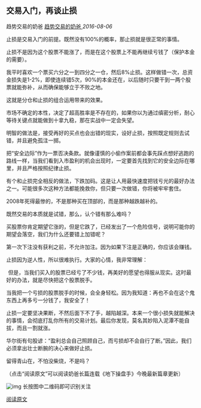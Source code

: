 ## 交易入门，再谈止损

趋势交易的奶爸 [趋势交易的奶爸 ](javascript:void(0);) *2016-08-06*

止损是交易入门的前提。既然没有100%的概率，那止损就是很正常的事情。

 

止损不是因为这个股票不能涨了，而是在这个股票上不能再继续亏钱了（保护本金的需要）。

 

我平时喜欢一个票买六分之一到四分之一仓，然后8%止损。这样做错一次，总资金损失是1-2%，即使连续错5次，90%的本金还在，以后随时只要干到一两个股票就能弥补，从而确保能够立于不败之地。

 

这就是分仓和止损的组合运用带来的效果。

 

市场不确定的本性，决定了超高胜率是不存在的，如果你以为通过缜密分析，耐心等待关键点就能做到十拿九稳，那在实战中一定会失望。

 

明智的做法是，接受再好的买点也会出错的现实，设好止损，按照既定规则去试错，并且避免孤注一掷。

 

把“安全边际”作为一票否决条款。就像谨慎的小偷作案前都会事先踩点想好逃跑的路线一样，当我们看到入市盈利的机会出现时，一定要首先找到它的安全边际在哪里，并且严格按照纪律止损。  

 

有个和止损完全相反的做法，下跌加码。这是让人用最快速度把钱亏光的最好办法之一。可能很多次这种方法都能挽救你，但只要一次做错，你将被牢牢套住。

 

2008年死得最惨的，不是那种买在顶部的，而是那种越跌越补的。

 

既然交易的本质就是试错，那么，认个错有那么难吗？

 

买股票你肯定期望它涨的，但是它跌了，已经发出了一个危险信号，说明可能你的期望会落空，我们为什么还要错上加错呢？

 

第一次下注没有获利之前，不允许加注。因为如果下注是正确的，你应该会赚钱。

 

止损因为逆人性，所以很难执行。大家的心情，我非常理解：

![img](data:image/gif;base64,iVBORw0KGgoAAAANSUhEUgAAAAEAAAABCAYAAAAfFcSJAAAADUlEQVQImWNgYGBgAAAABQABh6FO1AAAAABJRU5ErkJggg==)
但是，当我们买入的股票已经亏了不少钱，再美好的愿望也得服从现实。这时最好的办法，就是尽快把这个股票脱手。

 

当我把一个亏损的股票脱手的时候，会全身轻松。因为我知道：再也不会在这个鬼东西上再多亏一分钱了，我安全了！

 

止损一定要坚决果断，不然后面下不了手，越陷越深。本来一个很小损失就能解决的事情，会彻底打乱你所有的交易计划。最后你发现，莫名其妙陷入泥潭不能自拔，而且一割就涨。

 

华尔街有句股谚：“盈利总会自己照顾自己，而亏损却不会自行了断。”因此，我们必须拿出壮士断腕的决心来做好止损。

 

留得青山在，不怕没柴烧，不是吗？

（点击“阅读原文”可以阅读奶爸长篇连载《地下操盘手》今晚最新篇章更新）

![img](https://mmbiz.qpic.cn/mmbiz/VyPaD2tFqzoQhZPwJicYt4paGrZr0rGnIkmiabvvS7eropOUwbC0v2lCgyF5DDbZJkoh3srzLR91jZI9Hh31hMNQ/640?wx_fmt=png&wxfrom=5&wx_lazy=1)
长按图中二维码即可识别关注

[阅读原文](https://mp.weixin.qq.com/s?__biz=MzI1MjQwMTA0Nw==&mid=2247483755&idx=1&sn=08651cdebbf75716076e0ee45e98826a&scene=38##)